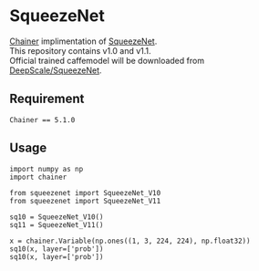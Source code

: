 # SqueezeNet 
[Chainer](https://github.com/pfnet/chainer) implimentation of  [SqueezeNet](http://arxiv.org/abs/1602.07360).  
This repository contains v1.0 and v1.1.  
Official trained caffemodel will be downloaded from [DeepScale/SqueezeNet](https://github.com/DeepScale/SqueezeNet).  

## Requirement
	Chainer == 5.1.0

## Usage

	import numpy as np
	import chainer

	from squeezenet import SqueezeNet_V10
	from squeezenet import SqueezeNet_V11
	
	sq10 = SqueezeNet_V10()
	sq11 = SqueezeNet_V11()
	
	x = chainer.Variable(np.ones((1, 3, 224, 224), np.float32))
	sq10(x, layer=['prob'])
	sq10(x, layer=['prob'])
	
